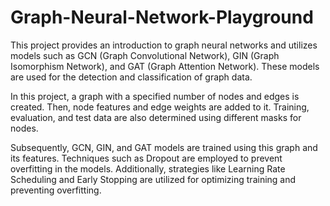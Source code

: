 # Graph-Neural-Network-Playground
This project provides an introduction to graph neural networks and utilizes models such as GCN (Graph Convolutional Network), GIN (Graph Isomorphism Network), and GAT (Graph Attention Network). These models are used for the detection and classification of graph data.

In this project, a graph with a specified number of nodes and edges is created. Then, node features and edge weights are added to it. Training, evaluation, and test data are also determined using different masks for nodes.

Subsequently, GCN, GIN, and GAT models are trained using this graph and its features. Techniques such as Dropout are employed to prevent overfitting in the models. Additionally, strategies like Learning Rate Scheduling and Early Stopping are utilized for optimizing training and preventing overfitting.







